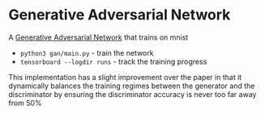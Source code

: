 # Generative Adversarial Network

A [Generative Adversarial Network](https://arxiv.org/pdf/1406.2661v1.pdf) that trains on mnist

- `python3 gan/main.py` - train the network
- `tensorboard --logdir runs` - track the training progress

This implementation has a slight improvement over the paper in that it dynamically balances the training regimes between the generator and the discriminator by ensuring the discriminator accuracy is never too far away from 50%
